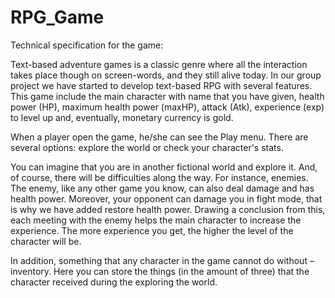 # RPG_Game
Technical specification for the game: 


Text-based adventure games is a classic genre where all the interaction takes place though on screen-words, and they still alive today. In our group project we have started to develop text-based RPG with several features. This game include the main character with name that you have given, health power (HP), maximum health power (maxHP), attack (Atk), experience (exp) to level up and, eventually, monetary currency is gold. 

When a player open the game, he/she can see the Play menu. There are several options: explore the world or check your character's stats.

You can imagine that you are in another fictional world and explore it. And, of course, there will be difficulties along the way. For instance, enemies. The enemy, like any other game you know, can also deal damage and has health power. Moreover, your opponent can damage you in fight mode, that is why we have added restore health power. Drawing a conclusion from this, each meeting with the enemy helps the main character to increase the experience. The more experience you get, the higher the level of the character will be.

In addition, something that any character in the game cannot do without – inventory. Here you can store the things (in the amount of three) that the character received during the exploring the world. 
